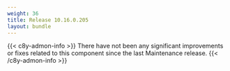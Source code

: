 ```yaml
---
weight: 36
title: Release 10.16.0.205
layout: bundle
---
```


<!--10.16.0.201-10.16.0.205-->

{{< c8y-admon-info >}}
There have not been any significant improvements or fixes related to this component since the last Maintenance release.
{{< /c8y-admon-info >}}
